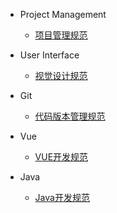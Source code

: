 - Project Management
  - [项目管理规范](/zh-cn/pm.md)

- User Interface
  - [视觉设计规范](/zh-cn/ui.md)

- Git
  - [代码版本管理规范](/zh-cn/git.md)

- Vue
  - [VUE开发规范](/zh-cn/vue.md)

- Java
  - [Java开发规范](/zh-cn/java/java.md)
  
